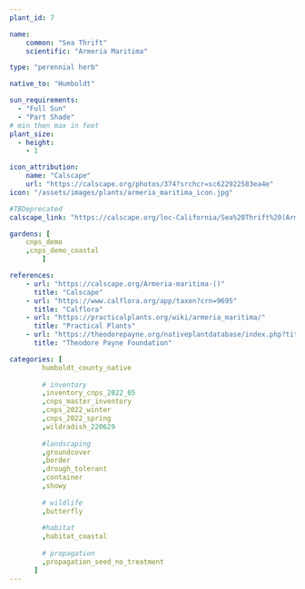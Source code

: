 ```yaml
---
plant_id: 7

name: 
    common: "Sea Thrift"  
    scientific: "Armeria Maritima"  

type: "perennial herb"

native_to: "Humboldt"

sun_requirements:
  - "Full Sun"
  - "Part Shade"
# min then max in feet
plant_size:
  - height: 
    - 1

icon_attribution: 
    name: "Calscape"
    url: "https://calscape.org/photos/374?srchcr=sc622922583ea4e"
icon: "/assets/images/plants/armeria_maritima_icon.jpg"

#TBDeprecated
calscape_link: "https://calscape.org/loc-California/Sea%20Thrift%20(Armeria%20maritima)"

gardens: [
    cnps_demo
    ,cnps_demo_coastal
        ]

references:
    - url: "https://calscape.org/Armeria-maritima-()"
      title: "Calscape"
    - url: "https://www.calflora.org/app/taxon?crn=9695"
      title: "Calflora"
    - url: "https://practicalplants.org/wiki/armeria_maritima/"
      title: "Practical Plants"
    - url: "https://theodorepayne.org/nativeplantdatabase/index.php?title=Armeria_maritima"
      title: "Theodore Payne Foundation"

categories: [
        humboldt_county_native
        
        # inventory
        ,inventory_cnps_2022_05
        ,cnps_master_inventory
        ,cnps_2022_winter
        ,cnps_2022_spring
        ,wildradish_220629
        
        #landscaping
        ,groundcover
        ,border
        ,drough_tolerant       
        ,container
        ,showy
 
        # wildlife
        ,butterfly
    
        #habitat
        ,habitat_coastal
        
        # propagation 
        ,propagation_seed_no_treatment
      ]
---
```


